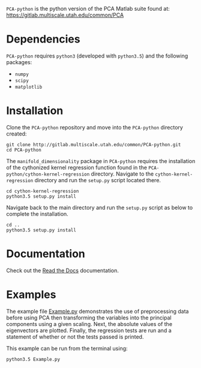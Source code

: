`PCA-python` is the python version of the PCA Matlab suite found at: https://gitlab.multiscale.utah.edu/common/PCA

# Dependencies

`PCA-python` requires `python3` (developed with `python3.5`) and the following packages:
- `numpy`
- `scipy`
- `matplotlib`

# Installation
Clone the `PCA-python` repository and move into the `PCA-python` directory created:
```
git clone http://gitlab.multiscale.utah.edu/common/PCA-python.git
cd PCA-python
```

The `manifold_dimensionality` package in `PCA-python` requires the installation of the cythonized kernel regression function found in the `PCA-python/cython-kernel-regression` directory.
Navigate to the `cython-kernel-regression` directory and run the `setup.py` script located there.
```
cd cython-kernel-regression
python3.5 setup.py install
```

Navigate back to the main directory and run the `setup.py` script as below to complete the installation.
```
cd ..
python3.5 setup.py install
```

# Documentation

Check out the [Read the Docs](https://pca-python.readthedocs.io/en/latest/) documentation.

# Examples
The example file [Example.py](Example.py) demonstrates the use of preprocessing data before using PCA then transforming the variables into the principal components using a given scaling. Next, the absolute values of the eigenvectors are plotted. Finally, the regression tests are run and a statement of whether or not the tests passed is printed.

This example can be run from the terminal using:
```
python3.5 Example.py
```
